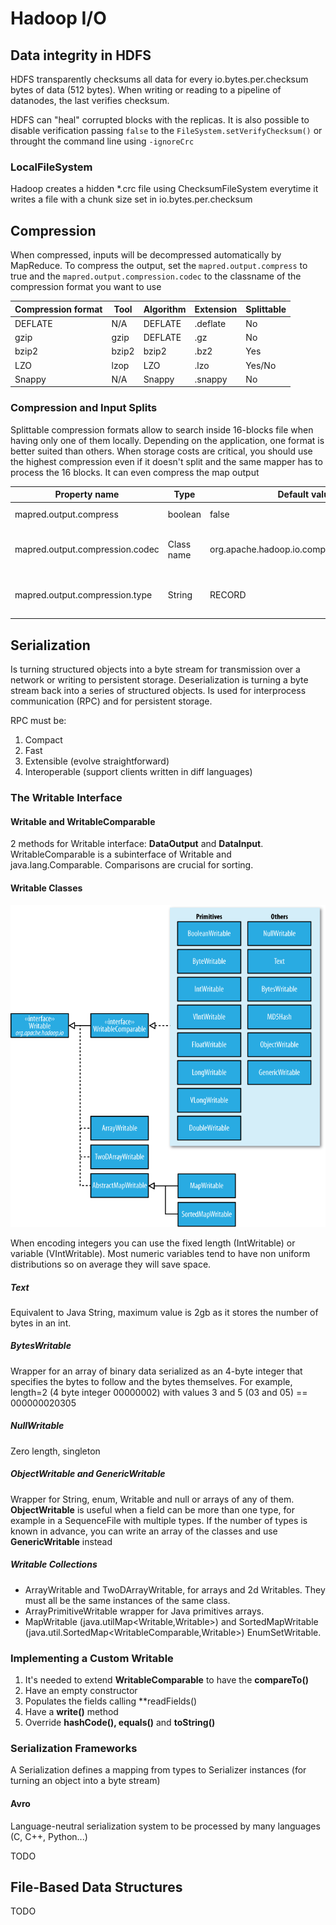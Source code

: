 # Hadoop I/O

## Data integrity in HDFS

HDFS transparently checksums all data for every io.bytes.per.checksum bytes of data (512 bytes). When writing or reading to a pipeline of datanodes, the last verifies checksum.

HDFS can "heal" corrupted blocks with the replicas. It is also possible to disable verification passing `false` to the `FileSystem.setVerifyChecksum()` or throught the command line using `-ignoreCrc`

### LocalFileSystem

Hadoop creates a hidden *.crc file using ChecksumFileSystem everytime it writes a file with a chunk size set in io.bytes.per.checksum

## Compression

When compressed, inputs will be decompressed automatically by MapReduce. To compress the output, set the `mapred.output.compress` to true and the `mapred.output.compression.codec` to the classname of the compression format you want to use

| Compression format | Tool  | Algorithm  | Extension | Splittable |
| ------------------ | ----- | ---------- | --------- | ---------- |
| DEFLATE            | N/A   | DEFLATE    | .deflate  | No         |
| gzip				 | gzip  | DEFLATE    | .gz       | No         |
| bzip2				 | bzip2 | bzip2      | .bz2      | Yes        |
| LZO                | lzop  | LZO        | .lzo      | Yes/No     |
| Snappy             | N/A   | Snappy     | .snappy   | No         |

### Compression and Input Splits

Splittable compression formats allow to search inside 16-blocks file when having only one of them locally. Depending on the application, one format is better suited than others. When storage costs are critical, you should use the highest compression even if it doesn't split and the same mapper has to process the 16 blocks. It can even compress the map output

| Property name                 | Type       | Default value                              | Description 									|
| ----------------------------- | ---------- | ------------------------------------------ | -----------------------------------------------	|
|mapred.output.compress         | boolean    | false 									  | Compress outputs. 								|
mapred.output.compression.codec | Class name | org.apache.hadoop.io.compress.DefaultCodec | The compression codec to use for outputs. 		|
mapred.output.compression.type  | String     | RECORD                                     | The type of compression to use for SequenceFile |

## Serialization

Is turning structured objects into a byte stream for transmission over a network or writing to persistent storage. Deserialization is turning a byte stream back into a series of structured objects. Is used for interprocess communication (RPC) and for persistent storage.

RPC must be:

1. Compact
2. Fast
3. Extensible (evolve straightforward)
4. Interoperable (support clients written in diff languages)

### The Writable Interface

#### Writable and WritableComparable

2 methods for Writable interface: **DataOutput** and **DataInput**. WritableComparable is a subinterface of Writable and java.lang.Comparable. Comparisons are crucial for sorting.

#### Writable Classes

![alt text](image-06.png)

When encoding integers you can use the fixed length (IntWritable) or variable (VIntWritable). Most numeric variables tend to have non uniform distributions so on average they will save space.

##### Text

Equivalent to Java String, maximum value is 2gb as it stores the number of bytes in an int.

##### BytesWritable

Wrapper for an array of binary data serialized as an 4-byte integer that specifies the bytes to follow and the bytes themselves. For example, length=2 (4 byte integer 00000002) with values 3 and 5 (03 and 05) == 000000020305

##### NullWritable

Zero length, singleton

##### ObjectWritable and GenericWritable

Wrapper for String, enum, Writable and null or arrays of any of them. **ObjectWritable** is useful when a field can be more than one type, for example in a SequenceFile with multiple types. If the number of types is known in advance, you can write an array of the classes and use **GenericWritable** instead

##### Writable Collections

* ArrayWritable and TwoDArrayWritable, for arrays and 2d Writables. They must all be the same instances of the same class.
* ArrayPrimitiveWritable wrapper for Java primitives arrays.
* MapWritable (java.utilMap<Writable,Writable>) and SortedMapWritable (java.util.SortedMap<WritableComparable,Writable>)
EnumSetWritable.

### Implementing a Custom Writable

1. It's needed to extend **WritableComparable** to have the **compareTo()**
2. Have an empty constructor
3. Populates the fields calling **readFields()
4. Have a **write()** method
5. Override **hashCode(), equals()** and **toString()**

### Serialization Frameworks

A Serialization defines a mapping from types to Serializer instances (for turning an object into a byte stream)

#### Avro

Language-neutral serialization system to be processed by many languages (C, C++, Python...)

TODO

## File-Based Data Structures

TODO